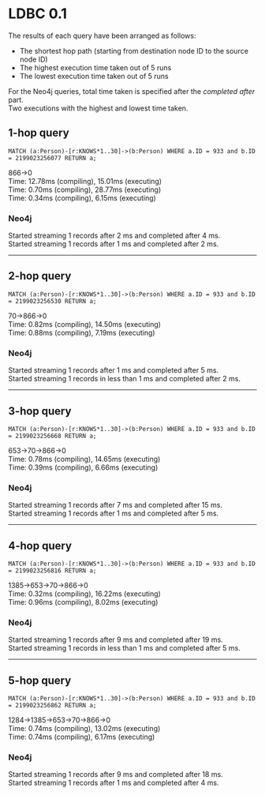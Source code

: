 # LDBC 0.1

The results of each query have been arranged as follows:
- The shortest hop path (starting from destination node ID to the source node ID)
- The highest execution time taken out of 5 runs
- The lowest execution time taken out of 5 runs

For the Neo4j queries, total time taken is specified after the _completed after_ part.  
Two executions with the highest and lowest time taken.  

## 1-hop query

`MATCH (a:Person)-[r:KNOWS*1..30]->(b:Person) WHERE a.ID = 933 and b.ID = 2199023256077 RETURN a;`  

866->0  
Time: 12.78ms (compiling), 15.01ms (executing)  
Time: 0.70ms (compiling), 28.77ms (executing)  
Time: 0.34ms (compiling), 6.15ms (executing)  

### Neo4j

Started streaming 1 records after 2 ms and completed after 4 ms.  
Started streaming 1 records after 1 ms and completed after 2 ms.  

------------------------

## 2-hop query

`MATCH (a:Person)-[r:KNOWS*1..30]->(b:Person) WHERE a.ID = 933 and b.ID = 2199023256530 RETURN a;`  

70->866->0  
Time: 0.82ms (compiling), 14.50ms (executing)  
Time: 0.88ms (compiling), 7.19ms (executing)  

### Neo4j

Started streaming 1 records after 1 ms and completed after 5 ms.  
Started streaming 1 records in less than 1 ms and completed after 2 ms.  

-------------------------

## 3-hop query

`MATCH (a:Person)-[r:KNOWS*1..30]->(b:Person) WHERE a.ID = 933 and b.ID = 2199023256668 RETURN a;`  

653->70->866->0  
Time: 0.78ms (compiling), 14.65ms (executing)   
Time: 0.39ms (compiling), 6.66ms (executing)  

### Neo4j

Started streaming 1 records after 7 ms and completed after 15 ms.  
Started streaming 1 records after 1 ms and completed after 5 ms.  

--------------------------

## 4-hop query

`MATCH (a:Person)-[r:KNOWS*1..30]->(b:Person) WHERE a.ID = 933 and b.ID = 2199023256816 RETURN a;`  

1385->653->70->866->0  
Time: 0.32ms (compiling), 16.22ms (executing)  
Time: 0.96ms (compiling), 8.02ms (executing)  

### Neo4j

Started streaming 1 records after 9 ms and completed after 19 ms.  
Started streaming 1 records in less than 1 ms and completed after 5 ms.  

--------------------------

## 5-hop query

`MATCH (a:Person)-[r:KNOWS*1..30]->(b:Person) WHERE a.ID = 933 and b.ID = 2199023256862 RETURN a;`  

1284->1385->653->70->866->0  
Time: 0.74ms (compiling), 13.02ms (executing)  
Time: 0.74ms (compiling), 6.17ms (executing)  

### Neo4j

Started streaming 1 records after 9 ms and completed after 18 ms.  
Started streaming 1 records after 1 ms and completed after 4 ms.  

